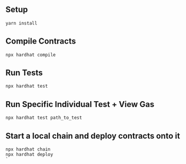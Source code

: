 ## Setup

`yarn install`

## Compile Contracts

`npx hardhat compile`

## Run Tests

`npx hardhat test`

## Run Specific Individual Test + View Gas

`npx hardhat test path_to_test`

## Start a local chain and deploy contracts onto it

```
npx hardhat chain
npx hardhat deploy
`
```
